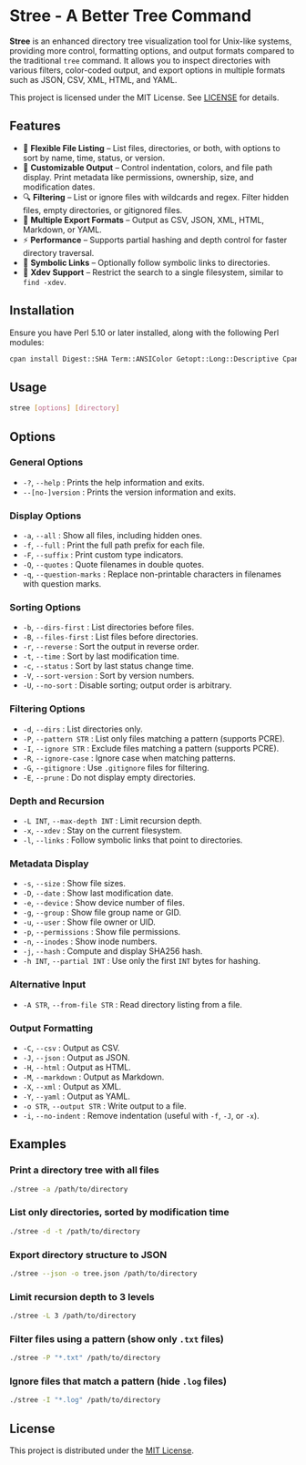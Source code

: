 # Stree - A Better Tree Command

**Stree** is an enhanced directory tree visualization tool for Unix-like systems, providing more control, formatting options, and output formats compared to the traditional `tree` command. It allows you to inspect directories with various filters, color-coded output, and export options in multiple formats such as JSON, CSV, XML, HTML, and YAML.

This project is licensed under the MIT License. See [LICENSE](LICENSE) for details.

## Features
- 📁 **Flexible File Listing** – List files, directories, or both, with options to sort by name, time, status, or version.
- 🌳 **Customizable Output** – Control indentation, colors, and file path display. Print metadata like permissions, ownership, size, and modification dates.
- 🔍 **Filtering** – List or ignore files with wildcards and regex. Filter hidden files, empty directories, or gitignored files.
- 📜 **Multiple Export Formats** – Output as CSV, JSON, XML, HTML, Markdown, or YAML.
- ⚡ **Performance** – Supports partial hashing and depth control for faster directory traversal.
- 🔗 **Symbolic Links** – Optionally follow symbolic links to directories.
- 🚧 **Xdev Support** – Restrict the search to a single filesystem, similar to `find -xdev`.

## Installation
Ensure you have Perl 5.10 or later installed, along with the following Perl modules:
```bash
cpan install Digest::SHA Term::ANSIColor Getopt::Long::Descriptive Cpanel::JSON::XS HTML::Tiny Text::CSV YAML::XS XML::Writer
```

## Usage
```bash
stree [options] [directory]
```

## Options

### General Options
- `-?`, `--help`            : Prints the help information and exits.
- `--[no-]version`          : Prints the version information and exits.

### Display Options
- `-a`, `--all`             : Show all files, including hidden ones.
- `-f`, `--full`            : Print the full path prefix for each file.
- `-F`, `--suffix`          : Print custom type indicators.
- `-Q`, `--quotes`          : Quote filenames in double quotes.
- `-q`, `--question-marks`  : Replace non-printable characters in filenames with question marks.

### Sorting Options
- `-b`, `--dirs-first`      : List directories before files.
- `-B`, `--files-first`     : List files before directories.
- `-r`, `--reverse`         : Sort the output in reverse order.
- `-t`, `--time`            : Sort by last modification time.
- `-c`, `--status`          : Sort by last status change time.
- `-V`, `--sort-version`    : Sort by version numbers.
- `-U`, `--no-sort`         : Disable sorting; output order is arbitrary.

### Filtering Options
- `-d`, `--dirs`            : List directories only.
- `-P`, `--pattern STR`     : List only files matching a pattern (supports PCRE).
- `-I`, `--ignore STR`      : Exclude files matching a pattern (supports PCRE).
- `-R`, `--ignore-case`     : Ignore case when matching patterns.
- `-G`, `--gitignore`       : Use `.gitignore` files for filtering.
- `-E`, `--prune`           : Do not display empty directories.

### Depth and Recursion
- `-L INT`, `--max-depth INT` : Limit recursion depth.
- `-x`, `--xdev`             : Stay on the current filesystem.
- `-l`, `--links`            : Follow symbolic links that point to directories.

### Metadata Display
- `-s`, `--size`            : Show file sizes.
- `-D`, `--date`            : Show last modification date.
- `-e`, `--device`          : Show device number of files.
- `-g`, `--group`           : Show file group name or GID.
- `-u`, `--user`            : Show file owner or UID.
- `-p`, `--permissions`     : Show file permissions.
- `-n`, `--inodes`          : Show inode numbers.
- `-j`, `--hash`            : Compute and display SHA256 hash.
- `-h INT`, `--partial INT` : Use only the first `INT` bytes for hashing.

### Alternative Input
- `-A STR`, `--from-file STR` : Read directory listing from a file.

### Output Formatting
- `-C`, `--csv`             : Output as CSV.
- `-J`, `--json`            : Output as JSON.
- `-H`, `--html`            : Output as HTML.
- `-M`, `--markdown`        : Output as Markdown.
- `-X`, `--xml`             : Output as XML.
- `-Y`, `--yaml`            : Output as YAML.
- `-o STR`, `--output STR`  : Write output to a file.
- `-i`, `--no-indent`       : Remove indentation (useful with `-f`, `-J`, or `-x`).

## Examples

### Print a directory tree with all files
```sh
./stree -a /path/to/directory
```

### List only directories, sorted by modification time
```sh
./stree -d -t /path/to/directory
```

### Export directory structure to JSON
```sh
./stree --json -o tree.json /path/to/directory
```

### Limit recursion depth to 3 levels
```sh
./stree -L 3 /path/to/directory
```

### Filter files using a pattern (show only `.txt` files)
```sh
./stree -P "*.txt" /path/to/directory
```

### Ignore files that match a pattern (hide `.log` files)
```sh
./stree -I "*.log" /path/to/directory
```

## License

This project is distributed under the [MIT License](LICENSE).

